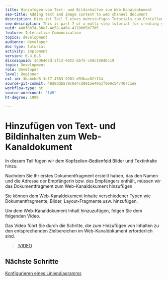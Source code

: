 ```yaml
---
title: Hinzufügen von Text- und Bildinhalten zum Web-Kanaldokument
seo-title: Adding text and image content to web channel document
description: Dies ist Teil 7 eines mehrstufigen Tutorials zum Erstellen Ihres ersten interaktiven Kommunikationsdokuments. In diesem Teil fügen wir dem Kopfzeilen-Bedienfeld Bilder und Textinhalte hinzu.
seo-description: This is part 7 of a multi-step tutorial for creating your first interactive communications document. In this part, we will add images and text content to the header panel.
uuid: 440f8b74-3be7-4e58-a46e-4110065b7705
feature: Interactive Communication
topics: development
audience: developer
doc-type: tutorial
activity: implement
version: 6.4,6.5
discoiquuid: 3dd64e7d-3f13-4022-bb75-c9dc1884bc19
topic: Development
role: Developer
level: Beginner
exl-id: 3babebd8-3c17-4583-9201-d93bae82f134
source-git-commit: 48d9ddb870c0e4cd001ae49a3f0e9c547407c1e8
workflow-type: ht
source-wordcount: '149'
ht-degree: 100%

---
```


# Hinzufügen von Text- und Bildinhalten zum Web-Kanaldokument

In diesem Teil fügen wir dem Kopfzeilen-Bedienfeld Bilder und Textinhalte hinzu.

Nachdem Sie Ihr erstes Dokumentfragment erstellt haben, das den Namen und die Adresse der Empfängerin bzw. des Empfängers enthält, müssen wir das Dokumentfragment zum Web-Kanaldokument hinzufügen.

Sie können dem Web-Kanaldokument Inhalte verschiedener Typen wie Dokumentfragmente, Bilder, Layout-Fragmente usw. hinzufügen.

Um dem Web-Kanaldokument Inhalt hinzuzufügen, folgen Sie dem folgenden Video.

Das Video führt Sie durch die Schritte, die zum Hinzufügen von Inhalten zu den entsprechenden Zielbereichen im Web-Kanaldokument erforderlich sind.

>[!VIDEO](https://video.tv.adobe.com/v/22359?quality=12&learn=on)

## Nächste Schritte

[Konfigurieren eines Liniendiagramms](./parteight.md)
